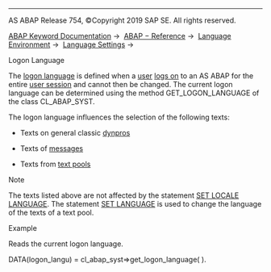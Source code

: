   

* * *

AS ABAP Release 754, ©Copyright 2019 SAP SE. All rights reserved.

[ABAP Keyword Documentation](javascript:call_link\('abenabap.htm'\)) →  [ABAP − Reference](javascript:call_link\('abenabap_reference.htm'\)) →  [Language Environment](javascript:call_link\('abenlanguage.htm'\)) →  [Language Settings](javascript:call_link\('abenlanguage_settings.htm'\)) → 

Logon Language

The [logon language](javascript:call_link\('abenlogon_language_glosry.htm'\) "Glossary Entry") is defined when a [user](javascript:call_link\('abenuser_glosry.htm'\) "Glossary Entry") [logs on](javascript:call_link\('abenlogon_glosry.htm'\) "Glossary Entry") to an AS ABAP for the entire [user session](javascript:call_link\('abenuser_session_glosry.htm'\) "Glossary Entry") and cannot then be changed. The current logon language can be determined using the method GET\_LOGON\_LANGUAGE of the class CL\_ABAP\_SYST.

The logon language influences the selection of the following texts:

-   Texts on general classic [dynpros](javascript:call_link\('abendynpro_glosry.htm'\) "Glossary Entry")

-   Texts of [messages](javascript:call_link\('abenmessage_glosry.htm'\) "Glossary Entry")

-   Texts from [text pools](javascript:call_link\('abentext_pool_glosry.htm'\) "Glossary Entry")

Note

The texts listed above are not affected by the statement [SET LOCALE LANGUAGE](javascript:call_link\('abapset_locale.htm'\)). The statement [SET LANGUAGE](javascript:call_link\('abapset_language.htm'\)) is used to change the language of the texts of a text pool.

Example

Reads the current logon language.

DATA(logon\_langu) = cl\_abap\_syst=>get\_logon\_language( ).